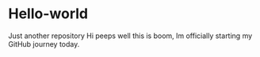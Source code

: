# Hello-world
Just another repository
Hi peeps
well this is boom, Im officially starting my GitHub journey today.
